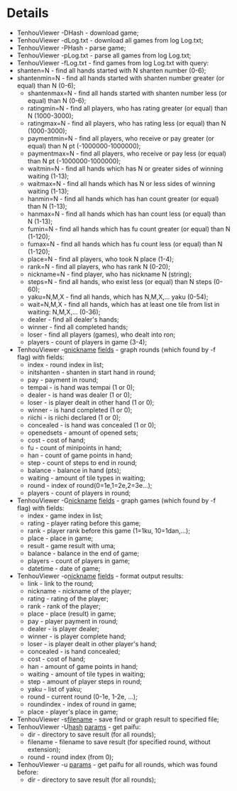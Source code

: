# Details #
  * TenhouViewer -DHash - download game;
  * TenhouViewer -dLog.txt - download all games from log Log.txt;
  * TenhouViewer -PHash - parse game;
  * TenhouViewer -pLog.txt - parse all games from log Log.txt;
  * TenhouViewer -fLog.txt - find games from log Log.txt with query:
  * shanten=N - find all hands started with N shanten number (0-6);
  * shantenmin=N - find all hands started with shanten number greater (or equal) than N (0-6);
    * shantenmax=N - find all hands started with shanten number less (or equal) than N (0-6);
    * ratingmin=N - find all players, who has rating greater (or equal) than N (1000-3000);
    * ratingmax=N - find all players, who has rating less (or equal) than N (1000-3000);
    * paymentmin=N - find all players, who receive or pay greater (or equal) than N pt (-1000000-1000000);
    * paymentmax=N - find all players, who receive or pay less (or equal) than N pt (-1000000-1000000);
    * waitmin=N - find all hands which has N or greater sides of winning waiting (1-13);
    * waitmax=N - find all hands which has N or less sides of winning waiting (1-13);
    * hanmin=N - find all hands which has han count greater (or equal) than N (1-13);
    * hanmax=N - find all hands which has han count less (or equal) than N (1-13);
    * fumin=N - find all hands which has fu count greater (or equal) than N (1-120);
    * fumax=N - find all hands which has fu count less (or equal) than N (1-120);
    * place=N - find all players, who took N place (1-4);
    * rank=N - find all players, who has rank N (0-20);
    * nickname=N - find player, who has nickname N (string);
    * steps=N - find all hands, who exist less (or equal) than N steps (0-60);
    * yaku=N,M,X - find all hands, which has N,M,X,... yaku (0-54);
    * wait=N,M,X - find all hands, which has at least one tile from list in waiting: N,M,X,... (0-36);
    * dealer - find all dealer's hands;
    * winner - find all completed hands;
    * loser - find all players (games), who dealt into ron;
    * players - count of players in game (3-4);
  * TenhouViewer -g[nickname](nickname.md) [fields](fields.md) - graph rounds (which found by -f flag) with fields:
    * index - round index in list;
    * initshanten - shanten in start hand in round;
    * pay - payment in round;
    * tempai - is hand was tempai (1 or 0);
    * dealer - is hand was dealer (1 or 0);
    * loser - is player dealt in other hand (1 or 0);
    * winner - is hand completed (1 or 0);
    * riichi - is riichi declared (1 or 0);
    * concealed - is hand was concealed (1 or 0);
    * openedsets - amount of opened sets;
    * cost - cost of hand;
    * fu - count of minipoints in hand;
    * han - count of game points in hand;
    * step - count of steps to end in round;
    * balance - balance in hand (pts);
    * waiting - amount of tile types in waiting;
    * round - index of round(0=1e,1=2e,2=3e...);
    * players - count of players in round;
  * TenhouViewer -G[nickname](nickname.md) [fields](fields.md) - graph games (which found by -f flag) with fields:
    * index - game index in list;
    * rating - player rating before this game;
    * rank - player rank before this game (1=1ku, 10=1dan,...);
    * place - place in game;
    * result - game result with uma;
    * balance - balance in the end of game;
    * players - count of players in game;
    * datetime - date of game;
  * TenhouViewer -o[nickname](nickname.md) [fields](fields.md) - format output results:
    * link - link to the round;
    * nickname - nickname of the player;
    * rating - rating of the player;
    * rank - rank of the player;
    * place - place (result) in game;
    * pay - player payment in round;
    * dealer - is player dealer;
    * winner - is player complete hand;
    * loser - is player dealt in other player's hand;
    * concealed - is hand concealed;
    * cost - cost of hand;
    * han - amount of game points in hand;
    * waiting - amount of tile types in waiting;
    * step - amount of player steps in round;
    * yaku - list of yaku;
    * round - current round (0-1e, 1-2e, ...);
    * roundindex - index of round in game;
    * place - player's place in game;
  * TenhouViewer -s[filename](filename.md) - save find or graph result to specified file;
  * TenhouViewer -U[hash](hash.md) [params](params.md) - get paifu:
    * dir - directory to save result (for all rounds);
    * filename - filename to save result (for specified round, without extension);
    * round - round index (from 0);
  * TenhouViewer -u [params](params.md) - get paifu for all rounds, which was found before:
    * dir - directory to save result (for all rounds);